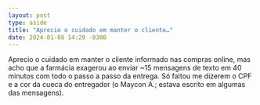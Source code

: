 ```yaml
---
layout: post
type: aside
title: "Aprecio o cuidado em manter o cliente…"
date: 2024-01-08 14:29 -0300
---
```

Aprecio o cuidado em manter o cliente informado nas compras online, mas acho que a farmácia exagerou ao enviar ~15 mensagens de texto em 40 minutos com todo o passo a passo da entrega. Só faltou me dizerem o CPF e a cor da cueca do entregador (o Maycon A.; estava escrito em algumas das mensagens).